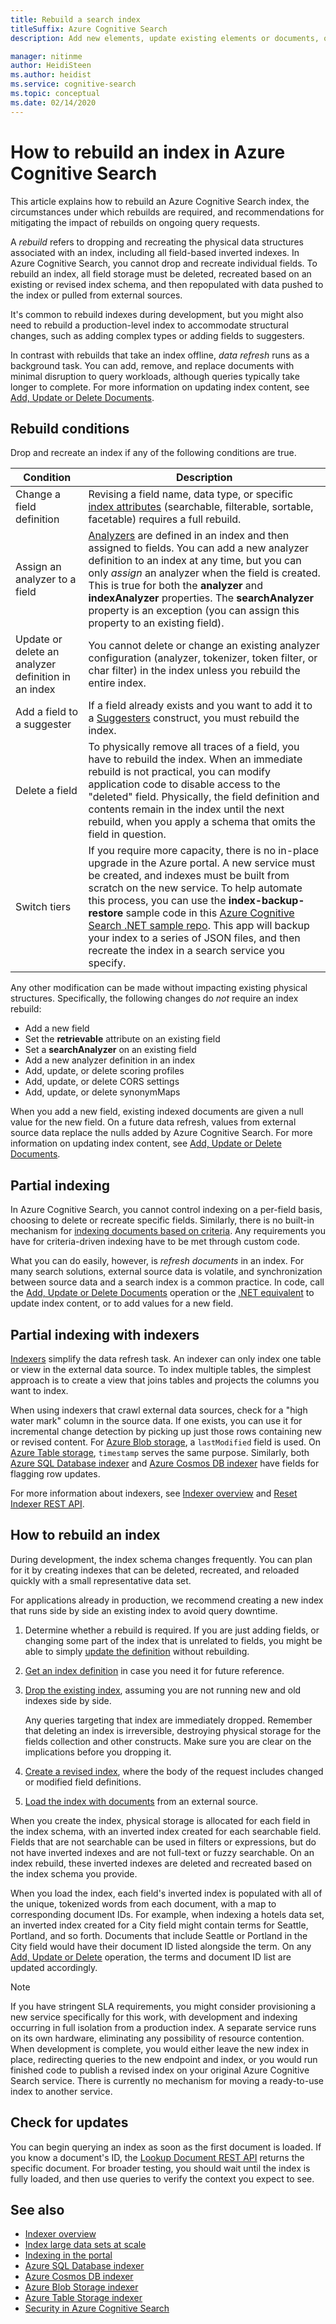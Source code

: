 ```yaml
---
title: Rebuild a search index
titleSuffix: Azure Cognitive Search
description: Add new elements, update existing elements or documents, or delete obsolete documents in a full rebuild or partial indexing to refresh an Azure Cognitive Search index.

manager: nitinme
author: HeidiSteen
ms.author: heidist
ms.service: cognitive-search
ms.topic: conceptual
ms.date: 02/14/2020
---
```


# How to rebuild an index in Azure Cognitive Search

This article explains how to rebuild an Azure Cognitive Search index, the circumstances under which rebuilds are required, and recommendations for mitigating the impact of rebuilds on ongoing query requests.

A *rebuild* refers to dropping and recreating the physical data structures associated with an index, including all field-based inverted indexes. In Azure Cognitive Search, you cannot drop and recreate individual fields. To rebuild an index, all field storage must be deleted, recreated based on an existing or revised index schema, and then repopulated with data pushed to the index or pulled from external sources. 

It's common to rebuild indexes during development, but you might also need to rebuild a production-level index to accommodate structural changes, such as adding complex types or adding fields to suggesters.

In contrast with rebuilds that take an index offline, *data refresh* runs as a background task. You can add, remove, and replace documents with minimal disruption to query workloads, although queries typically take longer to complete. For more information on updating index content, see [Add, Update or Delete Documents](https://docs.microsoft.com/rest/api/searchservice/addupdate-or-delete-documents).

## Rebuild conditions

Drop and recreate an index if any of the following conditions are true. 

| Condition | Description |
|-----------|-------------|
| Change a field definition | Revising a field name, data type, or specific [index attributes](https://docs.microsoft.com/rest/api/searchservice/create-index) (searchable, filterable, sortable, facetable) requires a full rebuild. |
| Assign an analyzer to a field | [Analyzers](search-analyzers.md) are defined in an index and then assigned to fields. You can add a new analyzer definition to an index at any time, but you can only *assign* an analyzer when the field is created. This is true for both the **analyzer** and **indexAnalyzer** properties. The **searchAnalyzer** property is an exception (you can assign this property to an existing field). |
| Update or delete an analyzer definition in an index | You cannot delete or change an existing analyzer configuration (analyzer, tokenizer, token filter, or char filter) in the index unless you rebuild the entire index. |
| Add a field to a suggester | If a field already exists and you want to add it to a [Suggesters](index-add-suggesters.md) construct, you must rebuild the index. |
| Delete a field | To physically remove all traces of a field, you have to rebuild the index. When an immediate rebuild is not practical, you can modify application code to disable access to the "deleted" field. Physically, the field definition and contents remain in the index until the next rebuild, when you apply a schema that omits the field in question. |
| Switch tiers | If you require more capacity, there is no in-place upgrade in the Azure portal. A new service must be created, and indexes must be built from scratch on the new service. To help automate this process, you can use the **index-backup-restore** sample code in this [Azure Cognitive Search .NET sample repo](https://github.com/Azure-Samples/azure-search-dotnet-samples). This app will backup your index to a series of JSON files, and then recreate the index in a search service you specify.|

Any other modification can be made without impacting existing physical structures. Specifically, the following changes do *not* require an index rebuild:

+ Add a new field
+ Set the **retrievable** attribute on an existing field
+ Set a **searchAnalyzer** on an existing field
+ Add a new analyzer definition in an index
+ Add, update, or delete scoring profiles
+ Add, update, or delete CORS settings
+ Add, update, or delete synonymMaps

When you add a new field, existing indexed documents are given a null value for the new field. On a future data refresh, values from external source data replace the nulls added by Azure Cognitive Search. For more information on updating index content, see [Add, Update or Delete Documents](https://docs.microsoft.com/rest/api/searchservice/addupdate-or-delete-documents).

## Partial indexing

In Azure Cognitive Search, you cannot control indexing on a per-field basis, choosing to delete or recreate specific fields. Similarly, there is no built-in mechanism for [indexing documents based on criteria](https://stackoverflow.com/questions/40539019/azure-search-what-is-the-best-way-to-update-a-batch-of-documents). Any requirements you have for criteria-driven indexing have to be met through custom code.

What you can do easily, however, is *refresh documents* in an index. For many search solutions, external source data is volatile, and synchronization between source data and a search index is a common practice. In code, call the [Add, Update or Delete Documents](https://docs.microsoft.com/rest/api/searchservice/addupdate-or-delete-documents) operation or the [.NET equivalent](https://docs.microsoft.com/dotnet/api/microsoft.azure.search.indexesoperationsextensions.createorupdate?view=azure-dotnet) to update index content, or to add values for a new field.

## Partial indexing with indexers

[Indexers](search-indexer-overview.md) simplify the data refresh task. An indexer can only index one table or view in the external data source. To index multiple tables, the simplest approach is to create a view that joins tables and projects the columns you want to index. 

When using indexers that crawl external data sources, check for a "high water mark" column in the source data. If one exists, you can use it for incremental change detection by picking up just those rows containing new or revised content. For [Azure Blob storage](search-howto-indexing-azure-blob-storage.md#incremental-indexing-and-deletion-detection), a `lastModified` field is used. On [Azure Table storage](search-howto-indexing-azure-tables.md#incremental-indexing-and-deletion-detection), `timestamp` serves the same purpose. Similarly, both [Azure SQL Database indexer](search-howto-connecting-azure-sql-database-to-azure-search-using-indexers.md#capture-new-changed-and-deleted-rows) and  [Azure Cosmos DB indexer](search-howto-index-cosmosdb.md#indexing-changed-documents) have fields for flagging row updates. 

For more information about indexers, see [Indexer overview](search-indexer-overview.md) and [Reset Indexer REST API](https://docs.microsoft.com/rest/api/searchservice/reset-indexer).

## How to rebuild an index

During development, the index schema changes frequently. You can plan for it by creating indexes that can be deleted, recreated, and reloaded quickly with a small representative data set. 

For applications already in production, we recommend creating a new index that runs side by side an existing index to avoid query downtime.

1. Determine whether a rebuild is required. If you are just adding fields, or changing some part of the index that is unrelated to fields, you might be able to simply [update the definition](https://docs.microsoft.com/rest/api/searchservice/update-index) without rebuilding.

1. [Get an index definition](https://docs.microsoft.com/rest/api/searchservice/get-index) in case you need it for future reference.

1. [Drop the existing index](https://docs.microsoft.com/rest/api/searchservice/delete-index), assuming you are not running new and old indexes side by side. 

   Any queries targeting that index are immediately dropped. Remember that deleting an index is irreversible, destroying physical storage for the fields collection and other constructs. Make sure you are clear on the implications before you dropping it. 

1. [Create a revised index](https://docs.microsoft.com/rest/api/searchservice/create-index), where the body of the request includes changed or modified field definitions.

1. [Load the index with documents](https://docs.microsoft.com/rest/api/searchservice/addupdate-or-delete-documents) from an external source.

When you create the index, physical storage is allocated for each field in the index schema, with an inverted index created for each searchable field. Fields that are not searchable can be used in filters or expressions, but do not have inverted indexes and are not full-text or fuzzy searchable. On an index rebuild, these inverted indexes are deleted and recreated based on the index schema you provide.

When you load the index, each field's inverted index is populated with all of the unique, tokenized words from each document, with a map to corresponding document IDs. For example, when indexing a hotels data set, an inverted index created for a City field might contain terms for Seattle, Portland, and so forth. Documents that include Seattle or Portland in the City field would have their document ID listed alongside the term. On any [Add, Update or Delete](https://docs.microsoft.com/rest/api/searchservice/addupdate-or-delete-documents) operation, the terms and document ID list are updated accordingly.

> [!NOTE]
> If you have stringent SLA requirements, you might consider provisioning a new service specifically for this work, with development and indexing occurring in full isolation from a production index. A separate service runs on its own hardware, eliminating any possibility of resource contention. When development is complete, you would either leave the new index in place, redirecting queries to the new endpoint and index, or you would run finished code to publish a revised index on your original Azure Cognitive Search service. There is currently no mechanism for moving a ready-to-use index to another service.

## Check for updates

You can begin querying an index as soon as the first document is loaded. If you know a document's ID, the [Lookup Document REST API](https://docs.microsoft.com/rest/api/searchservice/lookup-document) returns the specific document. For broader testing, you should wait until the index is fully loaded, and then use queries to verify the context you expect to see.

## See also

+ [Indexer overview](search-indexer-overview.md)
+ [Index large data sets at scale](search-howto-large-index.md)
+ [Indexing in the portal](search-import-data-portal.md)
+ [Azure SQL Database indexer](search-howto-connecting-azure-sql-database-to-azure-search-using-indexers.md)
+ [Azure Cosmos DB indexer](search-howto-index-cosmosdb.md)
+ [Azure Blob Storage indexer](search-howto-indexing-azure-blob-storage.md)
+ [Azure Table Storage indexer](search-howto-indexing-azure-tables.md)
+ [Security in Azure Cognitive Search](search-security-overview.md)